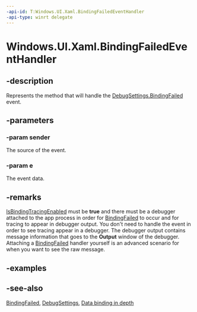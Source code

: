 ```yaml
---
-api-id: T:Windows.UI.Xaml.BindingFailedEventHandler
-api-type: winrt delegate
---
```

<!-- Delegate syntax.
public delegate void BindingFailedEventHandler(System.Object sender, Windows.UI.Xaml.BindingFailedEventArgs e)
-->
# Windows.UI.Xaml.BindingFailedEventHandler

## -description
Represents the method that will handle the [DebugSettings.BindingFailed](debugsettings_bindingfailed.md) event.



## -parameters
### -param sender
The source of the event.

### -param e
The event data.


## -remarks
[IsBindingTracingEnabled](debugsettings_isbindingtracingenabled.md) must be **true** and there must be a debugger attached to the app process in order for [BindingFailed](debugsettings_bindingfailed.md) to occur and for tracing to appear in debugger output. You don't need to handle the event in order to see tracing appear in a debugger. The debugger output contains message information that goes to the **Output** window of the debugger. Attaching a [BindingFailed](debugsettings_bindingfailed.md) handler yourself is an advanced scenario for when you want to see the raw message.

## -examples

## -see-also
[BindingFailed](debugsettings_bindingfailed.md), [DebugSettings](debugsettings.md), [Data binding in depth](/windows/uwp/data-binding/data-binding-in-depth)
